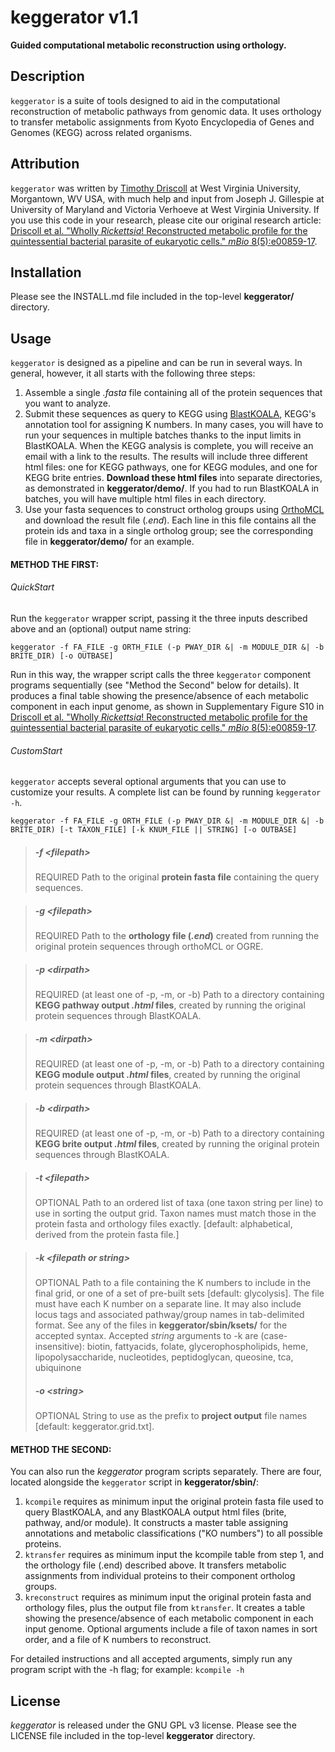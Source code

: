 # keggerator v1.1
**Guided computational metabolic reconstruction using orthology.**

## Description
`keggerator` is a suite of tools designed to aid in the computational reconstruction of metabolic pathways from genomic data. It uses orthology to transfer metabolic assignments from Kyoto Encyclopedia of Genes and Genomes (KEGG) across related organisms.


## Attribution
`keggerator` was written by [Timothy Driscoll](http://www.driscollMML.com/) at West Virginia University, Morgantown, WV USA, with much help and input from Joseph J. Gillespie at University of Maryland and Victoria Verhoeve at West Virginia University. If you use this code in your research, please cite our original research article: [Driscoll et al. "Wholly *Rickettsia*! Reconstructed metabolic profile for the quintessential bacterial parasite of eukaryotic cells." *mBio* 8(5):e00859-17](http://mbio.asm.org/content/8/5/e00859-17.full).


## Installation
Please see the INSTALL.md file included in the top-level **keggerator/** directory.



## Usage
`keggerator` is designed as a pipeline and can be run in several ways. In general, however, it all starts with the following three steps:

1. Assemble a single *.fasta* file containing all of the protein sequences that you want to analyze.
2. Submit these sequences as query to KEGG using [BlastKOALA](http://www.kegg.jp/blastkoala/), KEGG's annotation tool for assigning K numbers. In many cases, you will have to run your sequences in multiple batches thanks to the input limits in BlastKOALA. When the KEGG analysis is complete, you will receive an email with a link to the results. The results will include three different html files: one for KEGG pathways, one for KEGG modules, and one for KEGG brite entries. **Download these html files** into separate directories, as demonstrated in **keggerator/demo/**. If you had to run BlastKOALA in batches, you will have multiple html files in each directory.
3. Use your fasta sequences to construct ortholog groups using [OrthoMCL](http://orthomcl.org/orthomcl/) and download the result file (*.end*). Each line in this file contains all the protein ids and taxa in a single ortholog group; see the corresponding file in **keggerator/demo/** for an example.


#### METHOD THE FIRST:
###### QuickStart
Run the `keggerator` wrapper script, passing it the three inputs described above and an (optional) output name string:

`keggerator -f FA_FILE -g ORTH_FILE (-p PWAY_DIR &| -m MODULE_DIR &| -b BRITE_DIR) [-o OUTBASE]`

Run in this way, the wrapper script calls the three `keggerator` component programs sequentially (see "Method the Second" below for details). It produces a final table showing the presence/absence of each metabolic component in each input genome, as shown in Supplementary Figure S10 in [Driscoll et al. "Wholly *Rickettsia*! Reconstructed metabolic profile for the quintessential bacterial parasite of eukaryotic cells." *mBio* 8(5):e00859-17](http://mbio.asm.org/content/8/5/e00859-17.full).

###### CustomStart

`keggerator` accepts several optional arguments that you can use to customize your results. A complete list can be found by running `keggerator -h`.

`keggerator -f FA_FILE -g ORTH_FILE (-p PWAY_DIR &| -m MODULE_DIR &| -b BRITE_DIR) [-t TAXON_FILE] [-k KNUM_FILE || STRING] [-o OUTBASE]`

> ##### -f \<*filepath*\>
> REQUIRED
> Path to the original **protein fasta file** containing the query sequences.

> ##### -g \<*filepath*\>
> REQUIRED
> Path to the **orthology file (*.end*)** created from running the original protein sequences through orthoMCL or OGRE.

> ##### -p \<*dirpath*\>
> REQUIRED (at least one of -p, -m, or -b)
> Path to a directory containing **KEGG pathway output *.html* files**, created by running the original protein sequences through BlastKOALA.

> ##### -m \<*dirpath*\>
> REQUIRED (at least one of -p, -m, or -b)
> Path to a directory containing **KEGG module output *.html* files**, created by running the original protein sequences through BlastKOALA.

> ##### -b \<*dirpath*\>
> REQUIRED (at least one of -p, -m, or -b)
> Path to a directory containing **KEGG brite output *.html* files**, created by running the original protein sequences through BlastKOALA.

> ##### -t \<*filepath*\>
> OPTIONAL
> Path to an ordered list of taxa  (one taxon string per line) to use in sorting the output grid. Taxon names must match those in the protein fasta and orthology files exactly. [default: alphabetical, derived from the protein fasta file.]

> ##### -k \<*filepath* or *string*\>
> OPTIONAL
> Path to a file containing the K numbers to include in the final grid, or one of a set of pre-built sets [default: glycolysis]. The file must have each K number on a separate line. It may also include locus tags and associated pathway/group names in tab-delimited format. See any of the files in **keggerator/sbin/ksets/** for the accepted syntax.
> Accepted *string* arguments to -k are (case-insensitive):
> biotin, fattyacids, folate, glycerophospholipids, heme, lipopolysaccharide, nucleotides, peptidoglycan, queosine, tca, ubiquinone
> 
> ##### -o \<*string*\>
> OPTIONAL
> String to use as the prefix to **project output** file names [default: keggerator.grid.txt].


#### METHOD THE SECOND:
You can also run the *keggerator* program scripts separately. There are four, located alongside the `keggerator` script in **keggerator/sbin/**:

1. `kcompile` requires as minimum input the original protein fasta file used to query BlastKOALA, and any BlastKOALA output html files (brite, pathway, and/or module). It constructs a master table assigning annotations and metabolic classifications ("KO numbers") to all possible proteins.
2. `ktransfer` requires as minimum input the kcompile table from step 1, and the orthology file (.end) described above. It transfers metabolic assignments from individual proteins to their component ortholog groups.
3. `kreconstruct` requires as minimum input the original protein fasta and orthology files, plus the output file from `ktransfer`. It creates a table showing the presence/absence of each metabolic component in each input genome. Optional arguments include a file of taxon names in sort order, and a file of K numbers to reconstruct.

For detailed instructions and all accepted arguments, simply run any program script with the -h flag; for example:
`kcompile -h`


## License
*keggerator* is released under the GNU GPL v3 license. Please see the LICENSE file included in the top-level **keggerator** directory.
